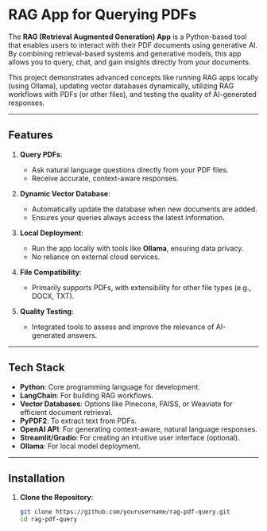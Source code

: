 # RAG App for Querying PDFs

The **RAG (Retrieval Augmented Generation) App** is a Python-based tool that enables users to interact with their PDF documents using generative AI. By combining retrieval-based systems and generative models, this app allows you to query, chat, and gain insights directly from your documents. 

This project demonstrates advanced concepts like running RAG apps locally (using Ollama), updating vector databases dynamically, utilizing RAG workflows with PDFs (or other files), and testing the quality of AI-generated responses.

---

## Features

1. **Query PDFs**:
   - Ask natural language questions directly from your PDF files.
   - Receive accurate, context-aware responses.

2. **Dynamic Vector Database**:
   - Automatically update the database when new documents are added.
   - Ensures your queries always access the latest information.

3. **Local Deployment**:
   - Run the app locally with tools like **Ollama**, ensuring data privacy.
   - No reliance on external cloud services.

4. **File Compatibility**:
   - Primarily supports PDFs, with extensibility for other file types (e.g., DOCX, TXT).

5. **Quality Testing**:
   - Integrated tools to assess and improve the relevance of AI-generated answers.

---

## Tech Stack

- **Python**: Core programming language for development.
- **LangChain**: For building RAG workflows.
- **Vector Databases**: Options like Pinecone, FAISS, or Weaviate for efficient document retrieval.
- **PyPDF2**: To extract text from PDFs.
- **OpenAI API**: For generating context-aware, natural language responses.
- **Streamlit/Gradio**: For creating an intuitive user interface (optional).
- **Ollama**: For local model deployment.

---

## Installation

1. **Clone the Repository**:
   ```bash
   git clone https://github.com/yourusername/rag-pdf-query.git
   cd rag-pdf-query

